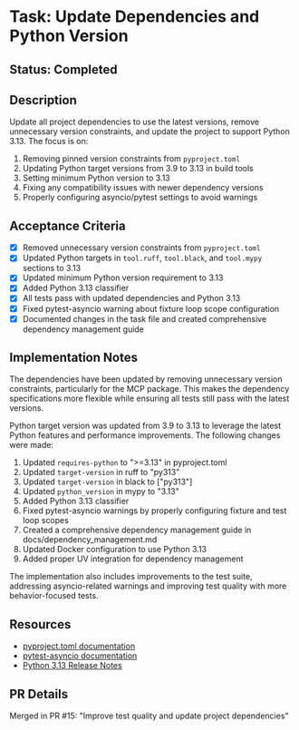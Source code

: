 # Task: Update Dependencies and Python Version

## Status: Completed

## Description
Update all project dependencies to use the latest versions, remove unnecessary version constraints, and update the project to support Python 3.13. The focus is on:
1. Removing pinned version constraints from `pyproject.toml`
2. Updating Python target versions from 3.9 to 3.13 in build tools
3. Setting minimum Python version to 3.13
4. Fixing any compatibility issues with newer dependency versions
5. Properly configuring asyncio/pytest settings to avoid warnings

## Acceptance Criteria
- [x] Removed unnecessary version constraints from `pyproject.toml`
- [x] Updated Python targets in `tool.ruff`, `tool.black`, and `tool.mypy` sections to 3.13
- [x] Updated minimum Python version requirement to 3.13
- [x] Added Python 3.13 classifier
- [x] All tests pass with updated dependencies and Python 3.13
- [x] Fixed pytest-asyncio warning about fixture loop scope configuration
- [x] Documented changes in the task file and created comprehensive dependency management guide

## Implementation Notes
The dependencies have been updated by removing unnecessary version constraints, particularly for the MCP package. This makes the dependency specifications more flexible while ensuring all tests still pass with the latest versions.

Python target version was updated from 3.9 to 3.13 to leverage the latest Python features and performance improvements. The following changes were made:

1. Updated `requires-python` to ">=3.13" in pyproject.toml
2. Updated `target-version` in ruff to "py313"
3. Updated `target-version` in black to ["py313"]
4. Updated `python_version` in mypy to "3.13"
5. Added Python 3.13 classifier
6. Fixed pytest-asyncio warnings by properly configuring fixture and test loop scopes
7. Created a comprehensive dependency management guide in docs/dependency_management.md
8. Updated Docker configuration to use Python 3.13
9. Added proper UV integration for dependency management

The implementation also includes improvements to the test suite, addressing asyncio-related warnings and improving test quality with more behavior-focused tests.

## Resources
- [pyproject.toml documentation](https://pip.pypa.io/en/stable/reference/build-system/pyproject-toml/)
- [pytest-asyncio documentation](https://pytest-asyncio.readthedocs.io/en/latest/)
- [Python 3.13 Release Notes](https://docs.python.org/3.13/whatsnew/3.13.html)

## PR Details
Merged in PR #15: "Improve test quality and update project dependencies"